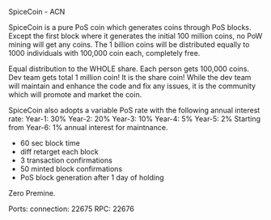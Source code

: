 
SpiceCoin - ACN

SpiceCoin is a pure PoS coin which generates coins through PoS blocks.  Except the first block where it generates the initial 100 million coins, no PoW mining will get any coins. The 1 billion coins will be distributed equally to 1000 individuals with 100,000 coin each, completely free.

Equal distribution to the WHOLE share. Each person gets 100,000 coins.  Dev team gets total 1 million coin! It is the share coin! While the dev team will maintain and enhance the code and fix any issues, it is the community which will promote and market the coin.

SpiceCoin also adopts a variable PoS rate with the following annual interest rate:
Year-1: 30%
Year-2: 20%
Year-3: 10%
Year-4: 5%
Year-5: 2%
Starting from Year-6: 1% annual interest for maintnance.

- 60 sec block time
- diff retarget each block
- 3 transaction confirmations
- 50 minted block confirmations
- PoS block generation after 1 day of holding

Zero Premine.

Ports:
connection:	22675
RPC:			22676
